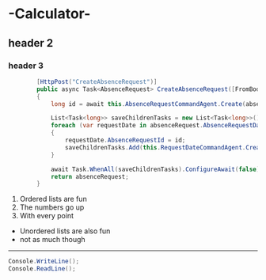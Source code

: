# -Calculator-

## header 2

### header 3
```c#
        [HttpPost("CreateAbsenceRequest")]
        public async Task<AbsenceRequest> CreateAbsenceRequest([FromBody]AbsenceRequest absenceRequest)
        {
            long id = await this.AbsenceRequestCommandAgent.Create(absenceRequest).ConfigureAwait(false);

            List<Task<long>> saveChildrenTasks = new List<Task<long>>();
            foreach (var requestDate in absenceRequest.AbsenceRequestDates)
            {
                requestDate.AbsenceRequestId = id;
                saveChildrenTasks.Add(this.RequestDateCommandAgent.Create(requestDate));
            }

            await Task.WhenAll(saveChildrenTasks).ConfigureAwait(false);
            return absenceRequest;
        }
```
1. Ordered lists are fun
2. The numbers go up
3. With every point

* Unordered lists are also fun
* not as much though

---

```C#
Console.WriteLine();
Console.ReadLine();
```
